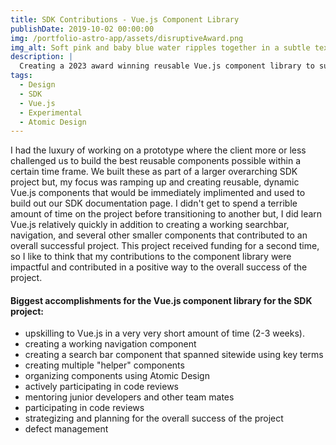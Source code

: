 ```yaml
---
title: SDK Contributions - Vue.js Component Library
publishDate: 2019-10-02 00:00:00
img: /portfolio-astro-app/assets/disruptiveAward.png
img_alt: Soft pink and baby blue water ripples together in a subtle texture.
description: |
  Creating a 2023 award winning reusable Vue.js component library to support and build the SDK documentation website with
tags:
  - Design
  - SDK
  - Vue.js
  - Experimental
  - Atomic Design
---
```


I had the luxury of working on a prototype where the client more or less challenged us to build the best reusable components possible within a certain time frame. We built these as part of a larger overarching SDK project but, my focus was ramping up and creating reusable, dynamic Vue.js components that would be immediately implimented and used to build out our SDK documentation page. I didn't get to spend a terrible amount of time on the project before transitioning to another but, I did learn Vue.js relatively quickly in addition to creating a working searchbar, navigation, and several other smaller components that contributed to an overall successful project. This project received funding for a second time, so I like to think that my contributions to the component library were impactful and contributed in a positive way to the overall success of the project. 

#### Biggest accomplishments for the Vue.js component library for the SDK project:

- upskilling to Vue.js in a very very short amount of time (2-3 weeks).
- creating a working navigation component
- creating a search bar component that spanned sitewide using key terms
- creating multiple "helper" components 
- organizing components using Atomic Design
- actively participating in code reviews
- mentoring junior developers and other team mates
- participating in code reviews
- strategizing and planning for the overall success of the project
- defect management
